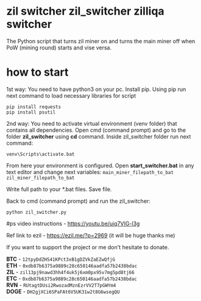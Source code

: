 # zil switcher zil_switcher zilliqa switcher
The Python script that turns zil miner on and turns the main miner off when PoW (mining round) starts and vise versa.


# how to start
1st way:
You need to have python3 on your pc. Install pip.
Using pip run next command to load necessary libraries for script

`pip install requests` </br>
`pip install psutil` </br>

2nd way:
You need to activate virtual environment (venv folder) that contains all dependencies.
Open cmd (command prompt) and go to the folder **zil_switcher** using **cd** command.
Inside zil_switcher folder run next command:

`venv\Scripts\activate.bat`

From here your environment is configured. 
Open **start_switcher.bat** in any text editor and change next variables:
`main_miner_filepath_to_bat` </br>
`zil_miner_filepath_to_bat` </br>

Write full path to your *.bat files.
Save file.

Back to cmd (command prompt) and run the zil_switcher:

`python zil_switcher.py`

#ps
video instructions - https://youtu.be/uiq7VIG-l3g

Ref link to ezil - https://ezil.me/?p=2969 (it will be huge thanks me)

If you want to support the project or me don't hesitate to donate.

**BTC** - `12tpyDdZHS41KPct3xB1gDZVkZaEZwQfjG` </br>
**ETH** - `0xdb87b6375a9889c28c650146aadfa57b2438bdac` </br>
**ZIL** - `zil13pj9nawd3hh4f4uk5j6xm0px95v7mg5pd8tj66` </br>
**ETC** - `0xdb87b6375a9889c28c650146aadfa57b2438bdac` </br>
**RVN** - `RUtagtDUsi2RwozadMznEzrVV2T7pGWYm4` </br>
**DOGE** - `DH2gjXCi6SPaFAt6V5UK31w2t8G6wsegQU` </br>

